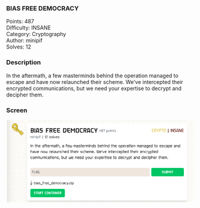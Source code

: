 ### BIAS FREE DEMOCRACY

Points: 487 \
Difficulty: INSANE \
Category: Cryptography \
Author: minipif \
Solves: 12

### Description

In the aftermath, a few masterminds behind the operation managed to escape and have now relaunched their scheme. We've intercepted their encrypted communications, but we need your expertise to decrypt and decipher them.

### Screen

![](img/task.png)
